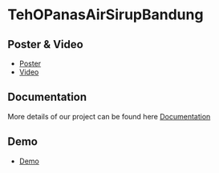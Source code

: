 # TehOPanasAirSirupBandung

## Poster & Video
- [Poster](https://drive.google.com/file/d/1FgkNhfoHJVBoCZm0iiq2L1gCnKzQfwPb/view?usp=drive_link) 
- [Video](https://drive.google.com/file/d/1dKQczQTW2KssGByEbomCI1IRtQyJDU05/view?usp=drive_link)

## Documentation
More details of our project can be found here [Documentation]()

## Demo
- [Demo]([https://github.com/songfangyl/Orbital-2DPlatformer-Team5619/tree/master/Orbital-Demo](https://songfangyl.github.io/Orbital-Demo/)https://songfangyl.github.io/Orbital-Demo/)
